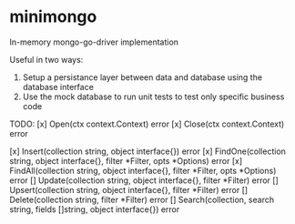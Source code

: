 # minimongo
In-memory mongo-go-driver implementation

Useful in two ways:
1. Setup a persistance layer between data and database using the database interface
2. Use the mock database to run unit tests to test only specific business code


TODO:
[x] Open(ctx context.Context) error
[x] Close(ctx context.Context) error

[x] Insert(collection string, object interface{}) error
[x] FindOne(collection string, object interface{}, filter *Filter, opts *Options) error
[x] FindAll(collection string, object interface{}, filter *Filter, opts *Options) error
[] Update(collection string, object interface{}, filter *Filter) error
[] Upsert(collection string, object interface{}, filter *Filter) error
[] Delete(collection string, filter *Filter) error
[] Search(collection, search string, fields []string, object interface{}) error